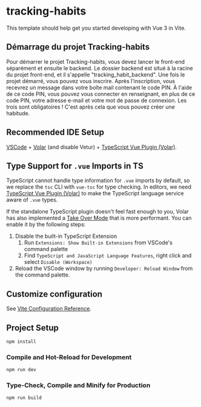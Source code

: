 # tracking-habits

This template should help get you started developing with Vue 3 in Vite.

## Démarrage du projet Tracking-habits
Pour démarrer le projet Tracking-habits, vous devez lancer le front-end séparément et ensuite le backend. Le dossier backend est situé à la racine du projet front-end, et il s'appelle "tracking_habit_backend". Une fois le projet démarré, vous pouvez vous inscrire. Après l'inscription, vous recevrez un message dans votre boîte mail contenant le code PIN. À l'aide de ce code PIN, vous pouvez vous connecter en renseignant, en plus de ce code PIN, votre adresse e-mail et votre mot de passe de connexion. Les trois sont obligatoires ! C'est après cela que vous pouvez créer une habitude.

## Recommended IDE Setup

[VSCode](https://code.visualstudio.com/) + [Volar](https://marketplace.visualstudio.com/items?itemName=Vue.volar) (and disable Vetur) + [TypeScript Vue Plugin (Volar)](https://marketplace.visualstudio.com/items?itemName=Vue.vscode-typescript-vue-plugin).

## Type Support for `.vue` Imports in TS

TypeScript cannot handle type information for `.vue` imports by default, so we replace the `tsc` CLI with `vue-tsc` for type checking. In editors, we need [TypeScript Vue Plugin (Volar)](https://marketplace.visualstudio.com/items?itemName=Vue.vscode-typescript-vue-plugin) to make the TypeScript language service aware of `.vue` types.

If the standalone TypeScript plugin doesn't feel fast enough to you, Volar has also implemented a [Take Over Mode](https://github.com/johnsoncodehk/volar/discussions/471#discussioncomment-1361669) that is more performant. You can enable it by the following steps:

1. Disable the built-in TypeScript Extension
    1) Run `Extensions: Show Built-in Extensions` from VSCode's command palette
    2) Find `TypeScript and JavaScript Language Features`, right click and select `Disable (Workspace)`
2. Reload the VSCode window by running `Developer: Reload Window` from the command palette.

## Customize configuration

See [Vite Configuration Reference](https://vitejs.dev/config/).

## Project Setup

```sh
npm install
```

### Compile and Hot-Reload for Development

```sh
npm run dev
```

### Type-Check, Compile and Minify for Production

```sh
npm run build
```
